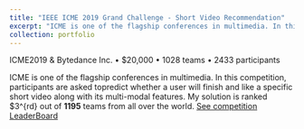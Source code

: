 ```yaml
---
title: "IEEE ICME 2019 Grand Challenge - Short Video Recommendation"
excerpt: "ICME is one of the flagship conferences in multimedia. In this competition, participants are asked to predict whether a user will finish and like a specific short video along with its multi-modal features. My solution is ranked $3^{rd} out of **1195** teams from all over the world. [See competition LeaderBoard](https://biendata.com/competition/icmechallenge2019/)<br/><img src='/images/6634005837125779463.png'>"
collection: portfolio
---
```

ICME2019 & Bytedance Inc. • $20,000 • 1028 teams • 2433 participants

ICME is one of the flagship conferences in multimedia. In this competition, participants are asked topredict whether a user will finish and like a specific short video along with its multi-modal features. My solution is ranked $3^{rd} out of **1195** teams from all over the world. [See competition LeaderBoard](https://biendata.com/competition/icmechallenge2019/)